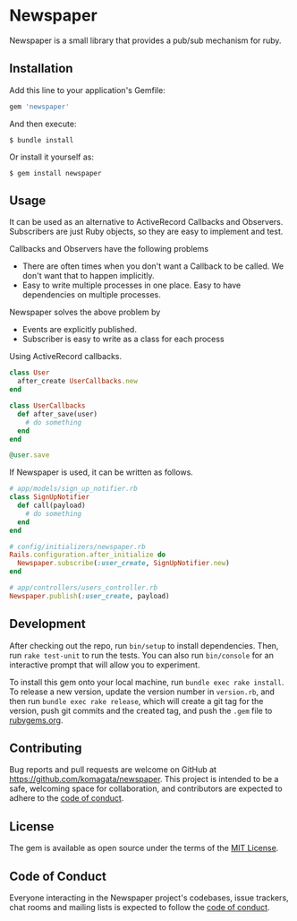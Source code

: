 # Newspaper

Newspaper is a small library that provides a pub/sub mechanism for ruby.

## Installation

Add this line to your application's Gemfile:

```ruby
gem 'newspaper'
```

And then execute:

    $ bundle install

Or install it yourself as:

    $ gem install newspaper

## Usage

It can be used as an alternative to ActiveRecord Callbacks and Observers. Subscribers are just Ruby objects, so they are easy to implement and test.

Callbacks and Observers have the following problems

- There are often times when you don't want a Callback to be called. We don't want that to happen implicitly.
- Easy to write multiple processes in one place. Easy to have dependencies on multiple processes.

Newspaper solves the above problem by

- Events are explicitly published.
- Subscriber is easy to write as a class for each process

Using ActiveRecord callbacks.

```ruby
class User
  after_create UserCallbacks.new
end

class UserCallbacks
  def after_save(user)
    # do something
  end
end

@user.save
```

If Newspaper is used, it can be written as follows.

```ruby
# app/models/sign_up_notifier.rb
class SignUpNotifier
  def call(payload)
    # do something
  end
end

# config/initializers/newspaper.rb
Rails.configuration.after_initialize do
  Newspaper.subscribe(:user_create, SignUpNotifier.new)
end

# app/controllers/users_controller.rb
Newspaper.publish(:user_create, payload)
```

## Development

After checking out the repo, run `bin/setup` to install dependencies. Then, run `rake test-unit` to run the tests. You can also run `bin/console` for an interactive prompt that will allow you to experiment.

To install this gem onto your local machine, run `bundle exec rake install`. To release a new version, update the version number in `version.rb`, and then run `bundle exec rake release`, which will create a git tag for the version, push git commits and the created tag, and push the `.gem` file to [rubygems.org](https://rubygems.org).

## Contributing

Bug reports and pull requests are welcome on GitHub at https://github.com/komagata/newspaper. This project is intended to be a safe, welcoming space for collaboration, and contributors are expected to adhere to the [code of conduct](https://github.com/komagata/newspaper/blob/main/CODE_OF_CONDUCT.md).

## License

The gem is available as open source under the terms of the [MIT License](https://opensource.org/licenses/MIT).

## Code of Conduct

Everyone interacting in the Newspaper project's codebases, issue trackers, chat rooms and mailing lists is expected to follow the [code of conduct](https://github.com/komagata/newspaper/blob/main/CODE_OF_CONDUCT.md).
